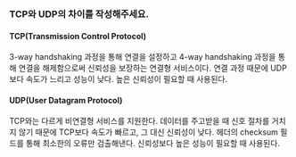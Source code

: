 ### TCP와 UDP의 차이를 작성해주세요.

#### TCP(Transmission Control Protocol) 
3-way handshaking 과정을 통해 연결을 설정하고 4-way handshaking 과정을 통해 연결을 해제함으로써 신뢰성을 보장하는 연결형 서비스이다. 연결 과정 때문에 UDP보다 속도가 느리고 성능이 낮다. 높은 신뢰성이 필요할 때 사용된다.

#### UDP(User Datagram Protocol)
TCP와는 다르게 비연결형 서비스를 지원한다. 데이터를 주고받을 때 신호 절차를 거치지 않기 때문에 TCP보다 속도가 빠르고, 그 대신 신뢰성이 낮다. 헤더의 checksum 필드를 통해 최소한의 오류만 검출해낸다. 신뢰성보다 높은 성능이 필요할 때 사용된다.